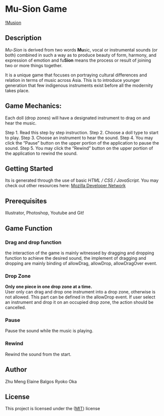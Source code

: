 # Mu-Sion Game
  [!Musion](/images/instrument.jpg "Musion")

## Description
  _Mu-Sion_ is derived from two words **Mu**sic, vocal or instrumental sounds (or both) combined in such a way as to produce beauty of form, harmony, and expression of emotion and fu**Sion** means the process or result of joining two or more things together.

  It is a unique game that focuses on portraying cultural differences and relation in terms of music across Asia. This is to introduce younger generation that few indigenous instruments exist before all the modernity takes place.

## Game Mechanics:
  Each doll (drop zones) will have a designated instrument to drag on and hear the music.

  Step 1. Read this step by step instruction.
  Step 2. Choose a doll type to start to play.
  Step 3. Choose an instrument to hear the sound.
  Step 4. You may click the “Pause” button on the upper portion of the application to pause the sound.
  Step 5. You may click the “Rewind” button on the upper portion of the application to rewind the sound.

## Getting Started
  Its is generated through the use of basic _HTML / CSS / JavaScript._ You  may check out other resources here: [Mozilla Developer Network](https://developer.mozilla.org/en-US/docs/Learn)


## Prerequisites
  Illustrator, Photoshop, Youtube and Git!

## Game Function
### Drag and drop function
  the interaction of the game is mainly witnessed by dragging and dropping function to achieve the desired sound, the implement of dragging and dropping are mainly binding of allowDrag, allowDrop, allowDragOver event.


### Drop Zone
  **Only one piece in one drop zone at a time.**<br/>
  User only can drag and drop one instrument into a drop zone, otherwise is not allowed. This part can be defined in the allowDrop event.
  If user select an instrument and drop it on an occupied drop zone, the action should be cancelled.

### Pause
  Pause the sound while the music is playing.

### Rewind
  Rewind the sound from the start.

## Author
Zhu Meng
Elaine Balgos
Ryoko Oka

## License
This project is licensed under the
([MIT](https://choosealicense.com/licenses/mit/)) license
